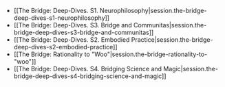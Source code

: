 
- [[The Bridge:  Deep-Dives. S1. Neurophilosophy|session.the-bridge-deep-dives-s1-neurophilosophy]]
- [[The Bridge:  Deep-Dives. S3. Bridge and Communitas|session.the-bridge-deep-dives-s3-bridge-and-communitas]]
- [[The Bridge:  Deep-Dives. S2. Embodied Practice|session.the-bridge-deep-dives-s2-embodied-practice]]
- [[The Bridge:  Rationality to "Woo"|session.the-bridge-rationality-to-"woo"]]
- [[The Bridge:  Deep-Dives. S4. Bridging Science and Magic|session.the-bridge-deep-dives-s4-bridging-science-and-magic]]
